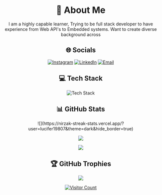 <div align="center">
  
# 💫 About Me
I am a highly capable learner, Trying to be full stack developer to have experience from Web API's to Embedded systems. Want to create diverse background across

## 🌐 Socials
[![Instagram](https://img.shields.io/badge/Instagram-%23E4405F.svg?logo=Instagram&logoColor=white)](https://www.instagram.com/piyush_inha/)
[![LinkedIn](https://img.shields.io/badge/LinkedIn-%230077B5.svg?logo=linkedin&logoColor=white)](https://www.linkedin.com/in/piyush-sinha019807/)
[![Email](https://img.shields.io/badge/Email-D14836?logo=gmail&logoColor=white)](mailto:piyush19807work@gmail.com)

## 💻 Tech Stack
![Tech Stack](https://skillicons.dev/icons?i=html,css,js,ts,python,cpp,c,firebase,mongodb,mysql,django,flask,fastapi,pytorch,tensorflow,github&perline=8)

## 📊 GitHub Stats

<div align="center">
  ![](https://nirzak-streak-stats.vercel.app/?user=lucifer19807&theme=dark&hide_border=true)<br/>


![](https://github-readme-stats.vercel.app/api/top-langs/?username=lucifer19807&theme=dark&hide_border=true&include_all_commits=true&count_private=true&layout=compact)
 
</div>

<img src="https://github-readme-stats.vercel.app/api/top-langs/?username=lucifer19807&layout=compact&theme=radical"/>

## 🏆 GitHub Trophies
![](https://github-profile-trophy.vercel.app/?username=lucifer19807&theme=radical&no-frame=false&no-bg=false&margin-w=4)

[![Visitor Count](https://visitcount.itsvg.in/api?id=lucifer19807&icon=5&color=6)](https://visitcount.itsvg.in)
</div>

